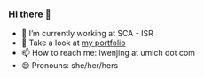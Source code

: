 ### Hi there 👋



- 🔭 I’m currently working at SCA - ISR
- 🌱 Take a look at [my portfolio](https://cali-li.github.io/)
- 📫 How to reach me: lwenjing at umich dot com
- 😄 Pronouns: she/her/hers

